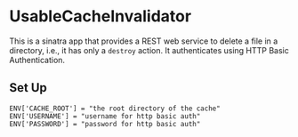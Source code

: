 # UsableCacheInvalidator

This is a sinatra app that provides a REST web service to delete a file in a directory, i.e., it has only a `destroy` action. It authenticates using HTTP Basic Authentication.

## Set Up

```
ENV['CACHE_ROOT'] = "the root directory of the cache"
ENV['USERNAME'] = "username for http basic auth"
ENV['PASSWORD'] = "password for http basic auth"
```
